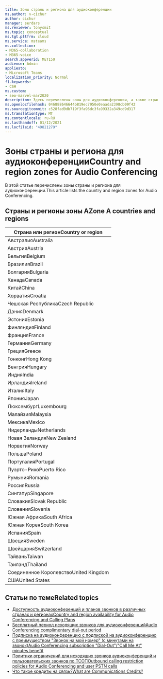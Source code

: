 ```yaml
---
title: Зоны страны и региона для аудиоконференции
ms.author: v-cichur
author: cichur
manager: serdars
ms.reviewer: tonysmit
ms.topic: conceptual
ms.tgt.pltfrm: cloud
ms.service: msteams
ms.collection:
- M365-collaboration
- M365-voice
search.appverid: MET150
audience: Admin
appliesto:
- Microsoft Teams
localization_priority: Normal
f1.keywords:
- CSH
ms.custom:
- seo-marvel-mar2020
description: Здесь перечислены зоны для аудиоконференции, а также страна и регионы в каждой из них.
ms.openlocfilehash: 046888646644b819ec7950e0eaada2398cb09f42
ms.sourcegitcommit: c528fad9db719f3fa96dc3fa99332a349cd9d317
ms.translationtype: MT
ms.contentlocale: ru-RU
ms.lasthandoff: 01/12/2021
ms.locfileid: "49821279"
---
```

# <a name="country-and-region-zones-for-audio-conferencing"></a><span data-ttu-id="1d1bc-103">Зоны страны и региона для аудиоконференции</span><span class="sxs-lookup"><span data-stu-id="1d1bc-103">Country and region zones for Audio Conferencing</span></span>

<span data-ttu-id="1d1bc-104">В этой статье перечислены зоны страны и региона для аудиоконференции.</span><span class="sxs-lookup"><span data-stu-id="1d1bc-104">This article lists the country and region zones for Audio Conferencing.</span></span>

## <a name="zone-a-countries-and-regions"></a><span data-ttu-id="1d1bc-105">Страны и регионы зоны А</span><span class="sxs-lookup"><span data-stu-id="1d1bc-105">Zone A countries and regions</span></span>

|<span data-ttu-id="1d1bc-106">Страна или регион</span><span class="sxs-lookup"><span data-stu-id="1d1bc-106">Country or region</span></span>    |
|-----|
|<span data-ttu-id="1d1bc-107">Австралия</span><span class="sxs-lookup"><span data-stu-id="1d1bc-107">Australia</span></span>  <br/> |
|<span data-ttu-id="1d1bc-108">Австрия</span><span class="sxs-lookup"><span data-stu-id="1d1bc-108">Austria</span></span>  <br/> |
|<span data-ttu-id="1d1bc-109">Бельгия</span><span class="sxs-lookup"><span data-stu-id="1d1bc-109">Belgium</span></span>  <br/> |
|<span data-ttu-id="1d1bc-110">Бразилия</span><span class="sxs-lookup"><span data-stu-id="1d1bc-110">Brazil</span></span>  <br/> |
|<span data-ttu-id="1d1bc-111">Болгария</span><span class="sxs-lookup"><span data-stu-id="1d1bc-111">Bulgaria</span></span>  <br/> |
|<span data-ttu-id="1d1bc-112">Канада</span><span class="sxs-lookup"><span data-stu-id="1d1bc-112">Canada</span></span>  <br/> |
|<span data-ttu-id="1d1bc-113">Китай</span><span class="sxs-lookup"><span data-stu-id="1d1bc-113">China</span></span>  <br/> |
|<span data-ttu-id="1d1bc-114">Хорватия</span><span class="sxs-lookup"><span data-stu-id="1d1bc-114">Croatia</span></span>  <br/> |
|<span data-ttu-id="1d1bc-115">Чешская Республика</span><span class="sxs-lookup"><span data-stu-id="1d1bc-115">Czech Republic</span></span>  <br/> |
|<span data-ttu-id="1d1bc-116">Дания</span><span class="sxs-lookup"><span data-stu-id="1d1bc-116">Denmark</span></span>  <br/> |
|<span data-ttu-id="1d1bc-117">Эстония</span><span class="sxs-lookup"><span data-stu-id="1d1bc-117">Estonia</span></span>  <br/> |
|<span data-ttu-id="1d1bc-118">Финляндия</span><span class="sxs-lookup"><span data-stu-id="1d1bc-118">Finland</span></span>  <br/> |
|<span data-ttu-id="1d1bc-119">Франция</span><span class="sxs-lookup"><span data-stu-id="1d1bc-119">France</span></span>  <br/> |
|<span data-ttu-id="1d1bc-120">Германия</span><span class="sxs-lookup"><span data-stu-id="1d1bc-120">Germany</span></span>  <br/> |
|<span data-ttu-id="1d1bc-121">Греция</span><span class="sxs-lookup"><span data-stu-id="1d1bc-121">Greece</span></span>  <br/> |
|<span data-ttu-id="1d1bc-122">Гонконг</span><span class="sxs-lookup"><span data-stu-id="1d1bc-122">Hong Kong</span></span>  <br/> |
|<span data-ttu-id="1d1bc-123">Венгрия</span><span class="sxs-lookup"><span data-stu-id="1d1bc-123">Hungary</span></span>  <br/> |
|<span data-ttu-id="1d1bc-124">Индия</span><span class="sxs-lookup"><span data-stu-id="1d1bc-124">India</span></span>  <br/> |
|<span data-ttu-id="1d1bc-125">Ирландия</span><span class="sxs-lookup"><span data-stu-id="1d1bc-125">Ireland</span></span>  <br/> |
|<span data-ttu-id="1d1bc-126">Италия</span><span class="sxs-lookup"><span data-stu-id="1d1bc-126">Italy</span></span>  <br/> |
|<span data-ttu-id="1d1bc-127">Япония</span><span class="sxs-lookup"><span data-stu-id="1d1bc-127">Japan</span></span>  <br/> |
|<span data-ttu-id="1d1bc-128">Люксембург</span><span class="sxs-lookup"><span data-stu-id="1d1bc-128">Luxembourg</span></span>  <br/> |
|<span data-ttu-id="1d1bc-129">Малайзия</span><span class="sxs-lookup"><span data-stu-id="1d1bc-129">Malaysia</span></span>  <br/> |
|<span data-ttu-id="1d1bc-130">Мексика</span><span class="sxs-lookup"><span data-stu-id="1d1bc-130">Mexico</span></span>  <br/> |
|<span data-ttu-id="1d1bc-131">Нидерланды</span><span class="sxs-lookup"><span data-stu-id="1d1bc-131">Netherlands</span></span>  <br/> |
|<span data-ttu-id="1d1bc-132">Новая Зеландия</span><span class="sxs-lookup"><span data-stu-id="1d1bc-132">New Zealand</span></span>  <br/> |
|<span data-ttu-id="1d1bc-133">Норвегия</span><span class="sxs-lookup"><span data-stu-id="1d1bc-133">Norway</span></span>  <br/> |
|<span data-ttu-id="1d1bc-134">Польша</span><span class="sxs-lookup"><span data-stu-id="1d1bc-134">Poland</span></span>  <br/> |
|<span data-ttu-id="1d1bc-135">Португалия</span><span class="sxs-lookup"><span data-stu-id="1d1bc-135">Portugal</span></span>  <br/> |
|<span data-ttu-id="1d1bc-136">Пуэрто-Рико</span><span class="sxs-lookup"><span data-stu-id="1d1bc-136">Puerto Rico</span></span>  <br/> |
|<span data-ttu-id="1d1bc-137">Румыния</span><span class="sxs-lookup"><span data-stu-id="1d1bc-137">Romania</span></span>  <br/> |
|<span data-ttu-id="1d1bc-138">Россия</span><span class="sxs-lookup"><span data-stu-id="1d1bc-138">Russia</span></span>  <br/> |
|<span data-ttu-id="1d1bc-139">Сингапур</span><span class="sxs-lookup"><span data-stu-id="1d1bc-139">Singapore</span></span>  <br/> |
|<span data-ttu-id="1d1bc-140">Словакия</span><span class="sxs-lookup"><span data-stu-id="1d1bc-140">Slovak Republic</span></span>  <br/> |
|<span data-ttu-id="1d1bc-141">Словения</span><span class="sxs-lookup"><span data-stu-id="1d1bc-141">Slovenia</span></span>  <br/> |
|<span data-ttu-id="1d1bc-142">Южная Африка</span><span class="sxs-lookup"><span data-stu-id="1d1bc-142">South Africa</span></span>  <br/> |
|<span data-ttu-id="1d1bc-143">Южная Корея</span><span class="sxs-lookup"><span data-stu-id="1d1bc-143">South Korea</span></span>  <br/> |
|<span data-ttu-id="1d1bc-144">Испания</span><span class="sxs-lookup"><span data-stu-id="1d1bc-144">Spain</span></span>  <br/> |
|<span data-ttu-id="1d1bc-145">Швеция</span><span class="sxs-lookup"><span data-stu-id="1d1bc-145">Sweden</span></span>  <br/> |
|<span data-ttu-id="1d1bc-146">Швейцария</span><span class="sxs-lookup"><span data-stu-id="1d1bc-146">Switzerland</span></span>  <br/> |
|<span data-ttu-id="1d1bc-147">Тайвань</span><span class="sxs-lookup"><span data-stu-id="1d1bc-147">Taiwan</span></span>  <br/> |
|<span data-ttu-id="1d1bc-148">Таиланд</span><span class="sxs-lookup"><span data-stu-id="1d1bc-148">Thailand</span></span>  <br/> |
|<span data-ttu-id="1d1bc-149">Соединенное Королевство</span><span class="sxs-lookup"><span data-stu-id="1d1bc-149">United Kingdom</span></span>  <br/> |
|<span data-ttu-id="1d1bc-150">США</span><span class="sxs-lookup"><span data-stu-id="1d1bc-150">United States</span></span>  <br/> |

## <a name="related-topics"></a><span data-ttu-id="1d1bc-151">Статьи по теме</span><span class="sxs-lookup"><span data-stu-id="1d1bc-151">Related topics</span></span>

- [<span data-ttu-id="1d1bc-152">Доступность аудиоконференций и планов звонков в различных странах и регионах</span><span class="sxs-lookup"><span data-stu-id="1d1bc-152">Country and region availability for Audio Conferencing and Calling Plans</span></span>](country-and-region-availability-for-audio-conferencing-and-calling-plans/country-and-region-availability-for-audio-conferencing-and-calling-plans.md)
- [<span data-ttu-id="1d1bc-153">Бесплатный период исходящих звонков для аудиоконференций</span><span class="sxs-lookup"><span data-stu-id="1d1bc-153">Audio Conferencing complimentary dial-out period</span></span>](complimentary-dial-out-period.md)
- [<span data-ttu-id="1d1bc-154">Подписка на аудиоконференцию с подпиской на аудиоконференцию с преимуществом "Звонок на мой номер" (с минутами на звонок)</span><span class="sxs-lookup"><span data-stu-id="1d1bc-154">Audio Conferencing subscription "Dial-Out"/"Call Me At" minutes benefit</span></span>](audio-conferencing-subscription-dial-out.md)
- [<span data-ttu-id="1d1bc-155">Политики ограничений для исходящих звонков аудиоконференций и пользовательских звонков по ТСОП</span><span class="sxs-lookup"><span data-stu-id="1d1bc-155">Outbound calling restriction policies for Audio Conferencing and user PSTN calls</span></span>](outbound-calling-restriction-policies.md)
- [<span data-ttu-id="1d1bc-156">Что такое кредиты на связь?</span><span class="sxs-lookup"><span data-stu-id="1d1bc-156">What are Communications Credits?</span></span>](what-are-communications-credits.md)
